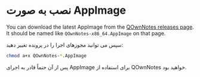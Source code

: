 # نصب به صورت AppImage

You can download the latest AppImage from the [QOwnNotes releases page](https://github.com/pbek/QOwnNotes/releases). It should be named like `QOwnNotes-x86_64.AppImage` on that page.

سپس می توانید مجوزهای اجرا را در پرونده تغییر دهید:

```bash
chmod a+x QOwnNotes-*.AppImage
```

پس از آن حتماً قادر به اجرای AppImage برای استفاده از QOwnNotes خواهید بود.
